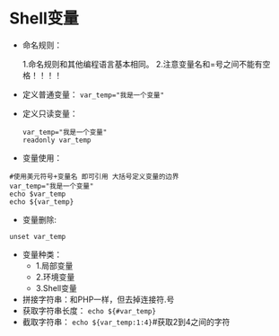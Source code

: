 # Shell变量

- 命名规则：  

   1.命名规则和其他编程语言基本相同。
   2.注意变量名和=号之间不能有空格！！！！
   
- 定义普通变量：
   `var_temp="我是一个变量"`
- 定义只读变量：
   ```
   var_temp="我是一个变量"
   readonly var_temp
   ```
- 变量使用：
```
#使用美元符号+变量名 即可引用 大括号定义变量的边界
var_temp="我是一个变量"
echo $var_temp
echo ${var_temp}
```
- 变量删除:

 ```unset var_temp ```
- 变量种类：
   - 1.局部变量
   - 2.环境变量
   - 3.Shell变量
- 拼接字符串：和PHP一样，但去掉连接符.号  
- 获取字符串长度：
`echo ${#var_temp}`
- 截取字符串：
`echo ${var_temp:1:4}`#获取2到4之间的字符


   
 
